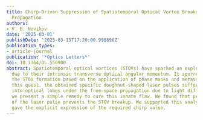 ```yaml
---
title: Chirp-Driven Suppression of Spatiotemporal Optical Vortex Breakup in Free-Space
  Propagation
authors:
- V. B. Novikov
date: '2025-03-01'
publishDate: '2025-03-15T17:20:00.998896Z'
publication_types:
- article-journal
publication: '*Optics Letters*'
doi: 10.1364/OL.550900
abstract: Spatiotemporal optical vortices (STOVs) have sparked an explosion of interest
  due to their intrinsic transverse optical angular momentum. It spurred methods of
  the STOV formation based on the application of phase masks and metasurfaces. In
  this quest, the obtained specific doughnut-shaped laser pulses suffer from the disintegration
  into optical lobes under the free-space propagation due to light diffraction. Here,
  we present a simple remedy to cure this innate flaw. We found that preliminary chirping
  of the laser pulse prevents the STOV breakup. We supported this analytically and
  gave the explicit expression of the required chirp value.
---
```

